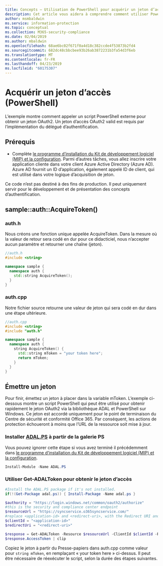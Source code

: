 ```yaml
---
title: Concepts – Utilisation de PowerShell pour acquérir un jeton d’accès
description: Cet article vous aidera à comprendre comment utiliser PowerShell pour acquérir un jeton d’accès OAuth2. Cela est requis par l’implémentation du délégué d’authentification.
author: msmbaldwin
ms.service: information-protection
ms.topic: conceptual
ms.collection: M365-security-compliance
ms.date: 02/04/2019
ms.author: mbaldwin
ms.openlocfilehash: 68ae6bc02f671f0a4d18c382ccde4f53873b2fd4
ms.sourcegitcommit: 682dc48cbbcbee93b26ab3872231b3fa54d3f6eb
ms.translationtype: MT
ms.contentlocale: fr-FR
ms.lasthandoff: 04/23/2019
ms.locfileid: "60175307"
---
```

# <a name="acquire-an-access-token-powershell"></a>Acquérir un jeton d’accès (PowerShell)

L’exemple montre comment appeler un script PowerShell externe pour obtenir un jeton OAuth2. Un jeton d’accès OAuth2 valid est requis par l’implémentation du délégué d’authentification.

## <a name="prerequisites"></a>Prérequis

- Complète [le programme d’installation du Kit de développement logiciel (MIP) et la configuration](setup-configure-mip.md). Parmi d’autres tâches, vous allez inscrire votre application cliente dans votre client Azure Active Directory (Azure AD). Azure AD fournit un ID d’application, également appelé ID de client, qui est utilisé dans votre logique d’acquisition de jeton.

Ce code n’est pas destiné à des fins de production. Il peut uniquement servir pour le développement et de présentation des concepts d’authentification. 

## <a name="sampleauthacquiretoken"></a>sample::auth::AcquireToken()

### <a name="authh"></a>auth.h

Nous créons une fonction unique appelée AcquireToken. Dans la mesure où la valeur de retour sera codé en dur pour ce didacticiel, nous n’accepter aucun paramètre et retourner une chaîne (jeton).

```cpp
//auth.h
#include <string>

namespace sample {
  namespace auth {
    std::string AcquireToken();
  }
}
```

### <a name="authcpp"></a>auth.cpp

Notre fichier source retourne une valeur de jeton qui sera codé en dur dans une étape ultérieure.

```cpp
//auth.cpp
#include <string>
#include "auth.h"

namespace sample {
  namespace auth {
    string AcquireToken() {
      std::string mToken = "your token here";
      return mToken;
    }
  }
}
```

## <a name="mint-a-token"></a>Émettre un jeton

Pour finir, émettez un jeton à placer dans la variable mToken. L’exemple ci-dessous montre un script PowerShell qui peut être utilisé pour obtenir rapidement le jeton OAuth2 via la bibliothèque ADAL et PowerShell sur Windows. Ce jeton est accordé uniquement pour le point de terminaison du Centre de sécurité et conformité Office 365. Par conséquent, les actions de protection échoueront à moins que l’URL de la ressource soit mise à jour. 

### <a name="install-adalpshttpswwwpowershellgallerycompackagesadalps31942-from-ps-gallery"></a>Installer [ADAL.PS](https://www.powershellgallery.com/packages/ADAL.PS/3.19.4.2) à partir de la galerie PS

Vous pouvez ignorer cette étape si vous avez terminé il précédemment dans [le programme d’installation du Kit de développement logiciel (MIP) et la configuration](setup-configure-mip.md).

```PowerShell
Install-Module -Name ADAL.PS
```

### <a name="use-get-adaltoken-to-obtain-the-access-token"></a>Utiliser Get-ADALToken pour obtenir le jeton d’accès

```PowerShell
#Install the ADAL.PS package if it's not installed.
if(!(Get-Package adal.ps)) { Install-Package -Name adal.ps }

$authority = "https://login.windows.net/common/oauth2/authorize" 
#this is the security and compliance center endpoint
$resourceUrl = "https://syncservice.o365syncservice.com/"
#replace <application-id> and <redirect-uri>, with the Redirect URI and Application ID from your Azure AD application registration.
$clientId = "<application-id>"
$redirectUri = "<redirect-uri>"

$response = Get-ADALToken -Resource $resourceUrl -ClientId $clientId -RedirectUri $redirectUri -Authority $authority -PromptBehavior:Always
$response.AccessToken | clip
```

Copiez le jeton à partir du Presse-papiers dans auth.cpp comme valeur pour `string mToken`, en remplaçant « your token here » ci-dessus. Il peut être nécessaire de réexécuter le script, selon la durée des étapes suivantes.


